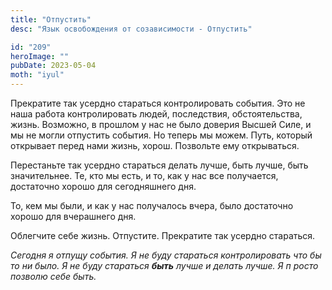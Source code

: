 ```yaml
---
title: "Отпустить"
desc: "Язык освобождения от созависимости - Отпустить"

id: "209"
heroImage: ""
pubDate: 2023-05-04
moth: "iyul"
---
```


Прекратите так усердно стараться контролировать события. Это не наша работа
контролировать людей, последствия, обстоятельства, жизнь. Возможно, в прошлом
у нас не было доверия Высшей Силе, и мы не могли отпустить события. Но теперь
мы можем. Путь, который открывает перед нами жизнь, хорош. Позвольте ему
открываться.

Перестаньте так усердно стараться делать лучше, быть лучше, быть значительнее.
Те, кто мы есть, и то, как у нас все получается, достаточно хорошо для
сегодняшнего дня.

То, кем мы были, и как у нас получалось вчера, было достаточно хорошо для
вчерашнего дня.

Облегчите себе жизнь. Отпустите. Прекратите так усердно стараться.

_Сегодня_ _я_ _отпущу_ _события._ _Я_ _не_ _буду_ _стараться_ _контролировать_
_что_ _бы_ _то_ _ни_ _было._ _Я_ _не_ _буду_ _стараться_ **_быть_** _лучше_
_и_ _делать_ _лучше._ _Я_ _п_ _росто_ _позволю_ _себе_ _быть._
